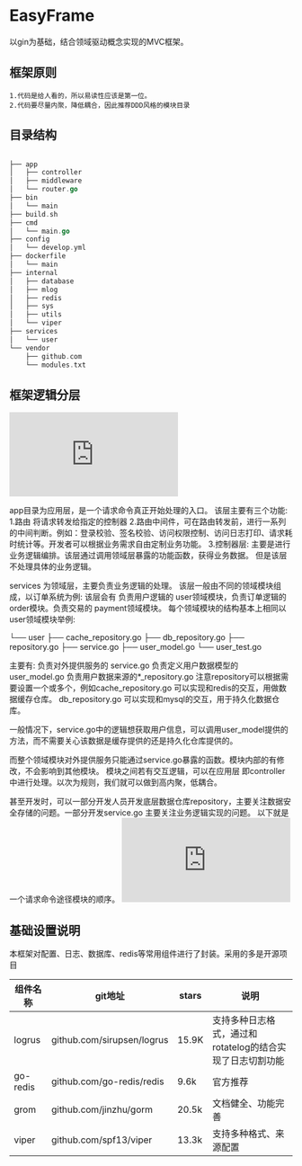 # EasyFrame

以gin为基础，结合领域驱动概念实现的MVC框架。

## 框架原则
	1.代码是给人看的，所以易读性应该是第一位。
	2.代码要尽量内聚，降低耦合，因此推荐DDD风格的模块目录

## 目录结构

```go

├── app
│   ├── controller
│   ├── middleware
│   └── router.go
├── bin
│   └── main
├── build.sh
├── cmd
│   └── main.go
├── config
│   └── develop.yml
├── dockerfile
│   └── main
├── internal
│   ├── database
│   ├── mlog
│   ├── redis
│   ├── sys
│   ├── utils
│   └── viper
├── services
│   └── user
└── vendor
    ├── github.com
    └── modules.txt
```

## 框架逻辑分层
![](http://123.206.89.80:4999/server/index.php?s=/api/attachment/visitFile/sign/0dc61f6d263969744d2e2b0f6015e7b3&showdoc=.jpg)


app目录为应用层，是一个请求命令真正开始处理的入口。
该层主要有三个功能:
1.路由  将请求转发给指定的控制器
2.路由中间件，可在路由转发前，进行一系列的中间判断。例如：登录校验、签名校验、访问权限控制、访问日志打印、请求耗时统计等。开发者可以根据业务需求自由定制业务功能。
3.控制器层: 主要是进行业务逻辑编排。该层通过调用领域层暴露的功能函数，获得业务数据。
但是该层不处理具体的业务逻辑。

services 为领域层，主要负责业务逻辑的处理。
该层一般由不同的领域模块组成，以订单系统为例:
该层会有 负责用户逻辑的 user领域模块，负责订单逻辑的 order模块。负责交易的 payment领域模块。
每个领域模块的结构基本上相同以user领域模块举例:

└── user
    ├── cache_repository.go
    ├── db_repository.go
    ├── repository.go
    ├── service.go
    ├── user_model.go
    └── user_test.go

主要有:
负责对外提供服务的 service.go
负责定义用户数据模型的 user_model.go
负责用户数据来源的*_repository.go  注意repository可以根据需要设置一个或多个，例如cache_repository.go 可以实现和redis的交互，用做数据缓存仓库。
db_repository.go 可以实现和mysql的交互，用于持久化数据仓库。

一般情况下，service.go中的逻辑想获取用户信息，可以调用user_model提供的方法，而不需要关心该数据是缓存提供的还是持久化仓库提供的。

而整个领域模块对外提供服务只能通过service.go暴露的函数。模块内部的有修改，不会影响到其他模块。
模块之间若有交互逻辑，可以在应用层 即controller中进行处理。以次为规则，我们就可以做到高内聚，低耦合。

甚至开发时，可以一部分开发人员开发底层数据仓库repository，主要关注数据安全存储的问题。一部分开发service.go 主要关注业务逻辑实现的问题。
以下就是一个请求命令途径模块的顺序。
![](http://123.206.89.80:4999/server/index.php?s=/api/attachment/visitFile/sign/a16601f31ed39a675c11d8731a2b1d46&showdoc=.jpg)



## 基础设置说明
本框架对配置、日志、数据库、redis等常用组件进行了封装。采用的多是开源项目

|  组件名称 | git地址 | stars  |  说明 |
| ------------ | ------------ | ------------ | ------------ |
| logrus  |  github.com/sirupsen/logrus |  15.9K |   支持多种日志格式，通过和rotatelog的结合实现了日志切割功能|
|go-redis   |  github.com/go-redis/redis | 9.6k  |  官方推荐 |
| grom  |  github.com/jinzhu/gorm |  20.5k |文档健全、功能完善   |
| viper  |  github.com/spf13/viper |  13.3k |支持多种格式、来源配置   |











